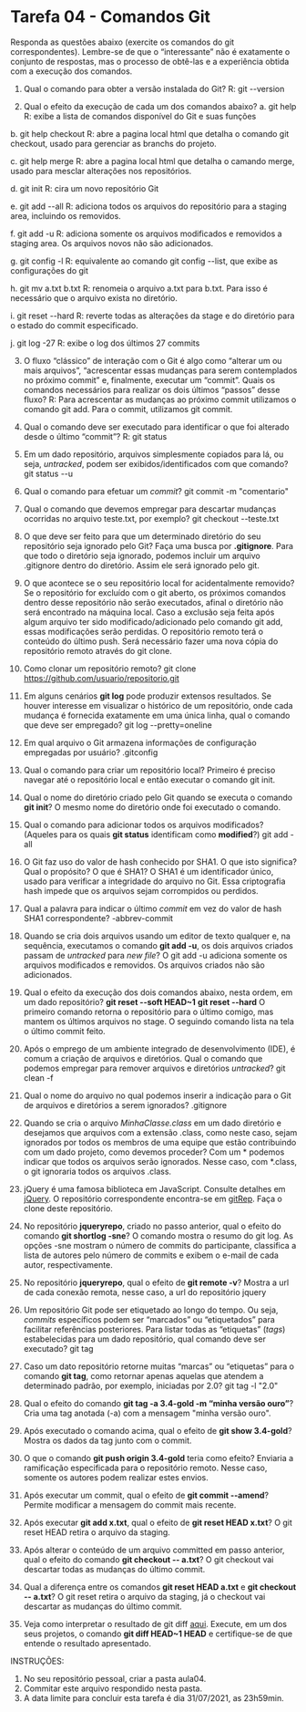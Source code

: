# Tarefa 04 - Comandos Git

Responda as questões abaixo (exercite os comandos do git correspondentes). Lembre-se de que o “interessante” não é exatamente o conjunto de respostas, mas o processo de obtê-las e a experiência obtida com a execução dos comandos.


1. Qual o comando para obter a versão instalada do Git?
R: git --version

2. Qual o efeito da execução de cada um dos comandos abaixo?
  a. git help
     R: exibe a lista de comandos disponível do Git e suas funções

  b. git help checkout
R: abre a pagina local html que detalha o comando git checkout, usado para gerenciar as branchs do projeto.

  c. git help merge
R: abre a pagina local html que detalha o camando merge, usado para mesclar alterações nos repositórios.

  d. git init
R: cira um novo repositório Git

  e. git add --all
R: adiciona todos os arquivos do repositório para a staging area, incluindo os removidos.

  f. git add -u
R: adiciona somente os arquivos modificados e removidos a staging area. Os arquivos novos não são adicionados.

  g. git config -l
R: equivalente ao comando git config --list, que exibe as configurações do git

  h. git mv a.txt b.txt
R: renomeia o arquivo a.txt para b.txt. Para isso é necessário que o arquivo exista no diretório.

  i. git reset --hard
R: reverte todas as alterações da stage e do diretório para o estado do commit especificado. 

  j. git log -27
R: exibe o log dos últimos 27 commits

3. O fluxo “clássico” de interação com o Git é algo como “alterar um ou mais arquivos”, “acrescentar essas mudanças para serem contemplados no próximo commit” e, finalmente, executar um “commit”. Quais os comandos necessários para realizar os dois últimos “passos” desse fluxo?
R: Para acrescentar as mudanças ao próximo commit utilizamos o comando git add. Para o commit, utilizamos git commit.

4. Qual o comando deve ser executado para identificar o que foi alterado desde o último “commit”?
R: git status

5. Em um dado repositório, arquivos simplesmente copiados para lá, ou seja, _untracked_, podem ser exibidos/identificados com que comando?
git status --u

6. Qual o comando para efetuar um _commit_?
git commit -m "comentario"

7. Qual o comando que devemos empregar para descartar mudanças ocorridas no arquivo teste.txt, por exemplo?
git checkout --teste.txt

8. O que deve ser feito para que um determinado diretório do seu repositório seja ignorado pelo Git? Faça uma busca por **.gitignore**.
Para que todo o diretório seja ignorado, podemos incluir um arquivo .gitignore dentro do diretório. Assim ele será ignorado pelo git.

9. O que acontece se o seu repositório local for acidentalmente removido?
Se o repositório for excluído com o git aberto, os próximos comandos dentro desse repositório não serão executados, afinal o diretório não será encontrado na máquina local. Caso a exclusão seja feita após algum arquivo ter sido modificado/adicionado pelo comando git add, essas modificações serão perdidas. O repositório remoto terá o conteúdo do último push. Será necessário fazer uma nova cópia do repositório remoto através do git clone.

10. Como clonar um repositório remoto?
git clone https://github.com/usuario/repositorio.git

11. Em alguns cenários **git log** pode produzir extensos resultados. Se houver interesse em visualizar o histórico de um repositório, onde cada mudança é fornecida exatamente em uma única linha, qual o comando que deve ser empregado?
git log --pretty=oneline

12. Em qual arquivo o Git armazena informações de configuração empregadas por usuário?
.gitconfig

13. Qual o comando para criar um repositório local?
Primeiro é preciso navegar até o repositório local e então executar o comando git init.

14. Qual o nome do diretório criado pelo Git quando se executa o comando **git init**?
O mesmo nome do diretório onde foi executado o comando.

15. Qual o comando para adicionar todos os arquivos modificados? (Aqueles para os quais **git status** identificam como **modified**?)
git add -all

16. O Git faz uso do valor de hash conhecido por SHA1. O que isto significa? Qual o propósito? O que é SHA1?
O SHA1 é um identificador único, usado para verificar a integridade do arquivo no Git. Essa criptografia hash impede que os arquivos sejam corrompidos ou perdidos.

17. Qual a palavra para indicar o último _commit_ em vez do valor de hash SHA1 correspondente?
-abbrev-commit

18. Quando se cria dois arquivos usando um editor de texto qualquer e, na sequência, executamos o comando **git add -u**, os dois arquivos criados passam de _untracked_ para _new file_?
O git add -u adiciona somente os arquivos modificados e removidos. Os arquivos criados não são adicionados.

19. Qual o efeito da execução dos dois comandos abaixo, nesta ordem, em um dado repositório?
**git reset --soft HEAD~1**
**git reset --hard**
O primeiro comando retorna o repositório para o último comigo, mas mantem os últimos arquivos no stage. O seguindo comando lista na tela o último commit feito.

20. Após o emprego de um ambiente integrado de desenvolvimento (IDE), é comum a criação de arquivos e diretórios. Qual o comando que podemos empregar para remover arquivos e diretórios _untracked_?
git clean -f

21. Qual o nome do arquivo no qual podemos inserir a indicação para o Git de arquivos e diretórios a serem ignorados?
.gitignore

22. Quando se cria o arquivo _MinhaClasse.class_ em um dado diretório e desejamos que arquivos com a extensão .class, como neste caso, sejam ignorados por todos os membros de uma equipe que estão contribuindo com um dado projeto, como devemos proceder?
Com um * podemos indicar que todos os arquivos serão ignorados. Nesse caso, com *.class, o git ignoraria todos os arquivos .class.

23. jQuery é uma famosa biblioteca em JavaScript. Consulte detalhes em [jQuery](http://jquery.com). O repositório correspondente encontra-se em [gitRep](https://github.com/jquery/jquery.git). Faça o clone deste repositório.


24. No repositório **jqueryrepo**, criado no passo anterior, qual o efeito do comando
**git shortlog -sne**?
O comando mostra o resumo do git log. As opções -sne mostram o número de commits do participante, classifica a lista de autores pelo número de commits e exibem o e-mail de cada autor, respectivamente.

25. No repositório **jqueryrepo**, qual o efeito de **git remote -v**?
Mostra a url de cada conexão remota, nesse caso, a url do repositório jquery

26. Um repositório Git pode ser etiquetado ao longo do tempo. Ou seja, _commits_ específicos podem ser “marcados” ou “etiquetados” para facilitar referências posteriores. Para listar todas as “etiquetas” (_tags_) estabelecidas para um dado repositório, qual comando deve ser executado?
git tag 

27. Caso um dato repositório retorne muitas “marcas” ou “etiquetas” para o comando **git tag**, como retornar apenas aquelas que atendem a determinado padrão, por exemplo, iniciadas por 2.0?
git tag -l "2.0"

28. Qual o efeito do comando **git tag -a 3.4-gold -m “minha versão ouro”**?
Cria uma tag anotada (-a) com a mensagem "minha versão ouro".

29. Após executado o comando acima, qual o efeito de **git show 3.4-gold**?
Mostra os dados da tag junto com o commit.

30. O que o comando **git push origin 3.4-gold** teria como efeito?
Enviaria a ramificação especificada para o repositório remoto. Nesse caso, somente os autores podem realizar estes envios.

31. Após executar um commit, qual o efeito de **git commit --amend**?
Permite modificar a mensagem do commit mais recente.

32. Após executar **git add x.txt**, qual o efeito de **git reset HEAD x.txt**?
O git reset HEAD retira o arquivo da staging.

33. Após alterar o conteúdo de um arquivo committed em passo anterior, qual o efeito do comando **git checkout -- a.txt**?
O git checkout vai descartar todas as mudanças do último commit.

34. Qual a diferença entre os comandos **git reset HEAD a.txt** e **git checkout -- a.txt**?
O git reset retira o arquivo da staging, já o checkout vai descartar as mudanças do último commit.

35. Veja como interpretar o resultado de git diff [aqui](https://medium.com/therobinkim/how-to-read-a-git-diff-6c87a9dc47c5). Execute, em um dos seus projetos, o comando **git diff HEAD~1 HEAD** e certifique-se de que entende o resultado apresentado.


INSTRUÇÕES:

1. No seu repositório pessoal, criar a pasta aula04.
2. Commitar este arquivo respondido nesta pasta.
3. A data limite para concluir esta tarefa é dia 31/07/2021, as 23h59min.

